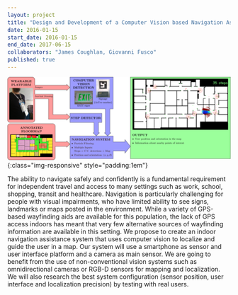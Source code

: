 ```yaml
---
layout: project
title: "Design and Development of a Computer Vision based Navigation Assistance for Visually Impaired Persons in Indoor Environments"
date: 2016-01-15
start_date: 2016-01-15
end_date: 2017-06-15
collaborators: "James Coughlan, Giovanni Fusco"
published: true
---
```


![Navigation Assistance approach](/assets/images/skeri-navigation-aid-approach.png){:class="img-responsive" style="padding:1em"}

The ability to navigate safely and confidently is a fundamental requirement for independent travel and access to many settings such as work, school, shopping, transit and healthcare. Navigation is particularly challenging for people with visual impairments, who have limited ability to see signs, landmarks or maps posted in the environment. While a variety of GPS-based wayfinding aids are available for this population, the lack of GPS access indoors has meant that very few alternative sources of wayfinding information are available in this setting. We propose to create an indoor navigation assistance system that uses computer vision to localize and guide the user in a map. Our system will use a smartphone as sensor and user interface platform and a camera as main sensor. We are going to benefit from the use of non-conventional vision systems such as omnidirectional cameras or RGB-D sensors for mapping and localization. We will also research the best system configuration (sensor position, user interface and localization precision) by testing with real users.
